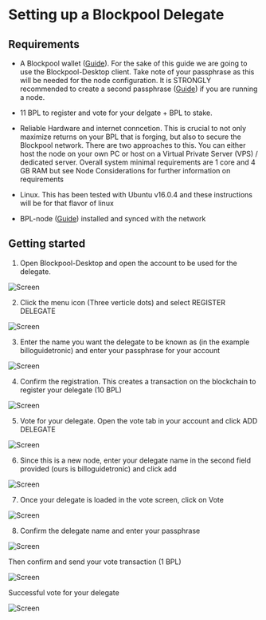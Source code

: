 # Setting up a Blockpool Delegate

## Requirements
- A Blockpool wallet ([Guide](../Installation/BPL-Desktop.md)). For the sake of this guide we are going to use the Blockpool-Desktop client. Take note of your passphrase as this will be needed for the node configuration.
It is STRONGLY recommended to create a second passphrase ([Guide](./2ndpassphrase.md)) if you are running a node.

- 11 BPL to register and vote for your delgate + BPL to stake. 

- Reliable Hardware and internet conncetion. This is crucial to not only maximize returns on your BPL that is forging, but also to secure the Blockpool network.
There are two approaches to this. You can either host the node on your own PC or host on a Virtual Private Server (VPS) / dedicated server. Overall system minimal requirements
are 1 core and 4 GB RAM but see Node Considerations for further information on requirements

- Linux. This has been tested with Ubuntu v16.0.4 and these instructions will be for that flavor of linux

- BPL-node ([Guide](../Installation/BPL-Node.md)) installed and synced with the network 


## Getting started

1. Open Blockpool-Desktop and open the account to be used for the delegate.

![Screen](../Screens/u.del.wallet.JPG)

2. Click the menu icon (Three verticle dots) and select REGISTER DELEGATE

![Screen](../Screens/u.del.wallet.JPG)

3. Enter the name you want the delegate to be known as (in the example billoguidetronic) and enter your passphrase for your account

![Screen](../Screens/u.del.regdel.JPG)

4. Confirm the registration. This creates a transaction on the blockchain to register your delegate (10 BPL)

![Screen](../Screens/u.del.confreg.JPG)

5. Vote for your delegate. Open the vote tab in your account and click ADD DELEGATE

![Screen](../Screens/u.del.adddel.JPG)

6. Since this is a new node, enter your delegate name in the second field provided (ours is billoguidetronic) and click add

![Screen](../Screens/u.del.adddinfo.JPG)

7. Once your delegate is loaded in the vote screen, click on Vote

![Screen](../Screens/u.del.delloaded.JPG)

8. Confirm the delegate name and enter your passphrase

![Screen](../Screens/u.del.voteinfo.JPG)

Then confirm and send your vote transaction (1 BPL)

![Screen](../Screens/u.del.voteconf.JPG)

Successful vote for your delegate

![Screen](../Screens/u.del.votesent.JPG)





